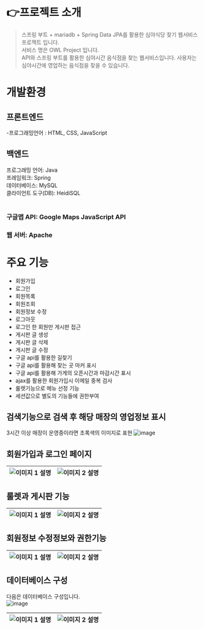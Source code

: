 # 👉프로젝트 소개

> 스프링 부트 + mariadb + Spring Data JPA를 활용한 심야식당 찾기 웹서비스 프로젝트 입니다.  <br>
> 서비스 명은 OWL Project 입니다. <br>
> API와 스프링 부트를 활용한 심야시간 음식점을 찾는 웹서비스입니다. 사용자는 심야시간에 영업하는 음식점을 찾을 수 있습니다.

# 개발환경

## 프론트엔드
-프로그래밍언어 : HTML, CSS, JavaScript
## 백엔드
프로그래밍 언어: Java <br>
프레임워크: Spring <br>
데이터베이스: MySQL <br>
클라이언트 도구(DB): HeidiSQL <br>
<br>
### 구글맵 API: Google Maps JavaScript API
### 웹 서버: Apache

# 주요 기능 
- 회원가입
- 로그인
- 회원목록
- 회원조회
- 회원정보 수정
- 로그아웃
- 로그인 한 회원만 게시판 접근
- 게시판 글 생성
- 게시판 글 삭제
- 게시판 글 수정
- 구글 api를 활용한 길찾기
- 구글 api를 활용해 찾는 곳 마커 표시
- 구글 api를 활용해 가게의 오픈시간과 마감시간 표시
- ajax를 활용한 회원가입시 이메일 중복 검사
- 룰렛기능으로 메뉴 선정 기능
- 세션값으로 별도의 기능들에 권한부여


## 검색기능으로 검색 후 해당 매장의 영업정보 표시
3시간 이상 매장이 운영중이라면 초록색의 이미지로 표현
![image](https://github.com/realCCC/OWL_project/assets/101503824/9577aca6-e1d6-4fb8-b18b-7533adc58f25)

## 회원가입과 로그인 페이지

| ![이미지 1 설명](https://github.com/realCCC/OWL_project/assets/101503824/2bbf33bc-660a-4589-a1a2-414c3d2e04e5) | ![이미지 2 설명](https://github.com/realCCC/OWL_project/assets/101503824/d3af72cb-2a27-47f7-88bc-5fbe07a0a19c) |
|---|---|

## 룰렛과 게시판 기능
| ![이미지 1 설명](https://github.com/realCCC/OWL_project/assets/101503824/893963b5-4b83-4feb-8f6a-84a6928ed327) | ![이미지 2 설명](https://github.com/realCCC/OWL_project/assets/101503824/6fb5ed0d-fa82-4316-8309-1ef7c12344c5) |
|---|---|

## 회원정보 수정정보와 권한기능
| ![이미지 1 설명](https://github.com/realCCC/OWL_project/assets/101503824/c8d62f89-db4a-4313-a1b5-39c448bcfba8) | ![이미지 2 설명](https://github.com/realCCC/OWL_project/assets/101503824/70394086-b464-4b86-bcd8-e29f23f0ccbf) |
|---|---|

## 데이터베이스 구성
다음은 데이터베이스 구성입니다. <br>
![image](https://github.com/realCCC/OWL_project/assets/101503824/f57fbe08-1b66-456e-ab23-8bc20e8994e2)

| ![이미지 1 설명](https://github.com/realCCC/OWL_project/assets/101503824/fa17f50c-b831-4147-8025-65aae706a824) | ![이미지 2 설명](https://github.com/realCCC/OWL_project/assets/101503824/379c0a2f-82b4-4fb2-986a-228b867340f2) |
|---|---|





